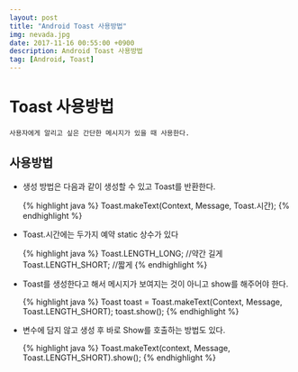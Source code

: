 ```yaml
---
layout: post
title: "Android Toast 사용방법"
img: nevada.jpg 
date: 2017-11-16 00:55:00 +0900
description: Android Toast 사용방법
tag: [Android, Toast]
---
```

# Toast 사용방법

    사용자에게 알리고 싶은 간단한 메시지가 있을 때 사용한다.

## 사용방법

- 생성 방법은 다음과 같이 생성할 수 있고 Toast를 반환한다.

    {% highlight java %}
    Toast.makeText(Context, Message, Toast.시간);
    {% endhighlight  %}

- Toast.시간에는 두가지 예약 static 상수가 있다

    {% highlight java %}
    Toast.LENGTH_LONG; //약간 길게
    Toast.LENGTH_SHORT; //짧게
    {% endhighlight  %}

- Toast를 생성한다고 해서 메시지가 보여지는 것이 아니고 show를 해주어야 한다.

    {% highlight java %}
    Toast toast = Toast.makeText(Context, Message, Toast.LENGTH_SHORT);
    toast.show();
    {% endhighlight  %}

- 변수에 담지 않고 생성 후 바로 Show를 호출하는 방법도 있다.

    {% highlight java %}
    Toast.makeText(context, Message, Toast.LENGTH_SHORT).show();
    {% endhighlight  %}

